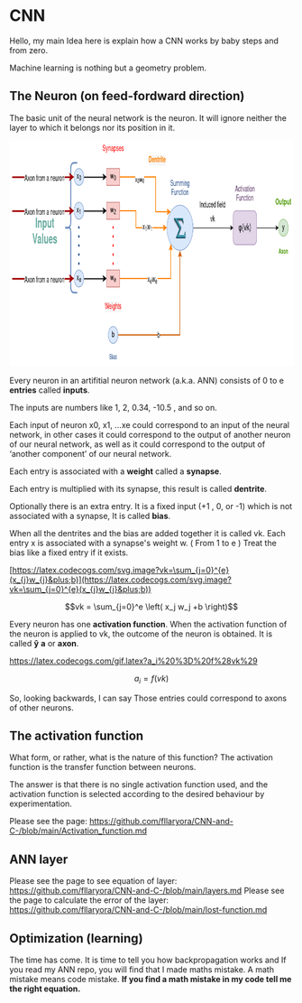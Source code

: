 # CNN
Hello, my main Idea here is explain how a CNN works by baby steps and from zero.

Machine learning is nothing but a geometry problem.

## The Neuron (on feed-fordward direction)
The basic unit of the neural network is the neuron. It will ignore neither the layer to which it belongs nor its position in it.

<img src="Neuron.drawio.png" alt="Image of a neuron" style="height: 400px; width:871px;"/>

Every neuron in an artifitial neuron network (a.k.a. ANN) consists of 0 to e **entries** called **inputs**.

The inputs are numbers like 1, 2, 0.34, -10.5 , and so on.

Each input of neuron x0, x1, ...xe could correspond to an input of the neural network, in other cases it could correspond to the output of another neuron of our neural network, as well as it could correspond to the output of ‘another component’ of our neural network. 

Each entry is associated with a **weight** called a **synapse**.

Each entry is multiplied with its synapse, this result is called **dentrite**.

Optionally there is an extra entry. It is a fixed input (+1 , 0, or -1) which is not associated with a synapse, It is called **bias**.

When all the dentrites and the bias are added together it is called vk.
Each entry x is associated with a synapse's weight w. ( From 1 to e )
Treat the bias like a fixed entry if it exists.

[https://latex.codecogs.com/svg.image?vk=\sum_{j=0}^{e}(x_{j}w_{j}&plus;b)](https://latex.codecogs.com/svg.image?vk=\sum_{j=0}^{e}(x_{j}w_{j}&plus;b))

$$vk = \sum_{j=0}^e \left( x_j w_j +b \right)$$

Every neuron has one **activation function**.
When the activation function of the neuron is applied to vk, the outcome of the neuron is obtained. It is called **ŷ** **a** or **axon**.

https://latex.codecogs.com/gif.latex?a_i%20%3D%20f%28vk%29

$$a_i = f \left( vk \right)$$

So, looking backwards, I can say Those entries could correspond to axons of other neurons.

## The activation function

What form, or rather, what is the nature of this function? The activation function is the transfer function between neurons.

The answer is that there is no single activation function used, and the activation function is selected according to the desired behaviour by experimentation.

Please see the page: https://github.com/fllaryora/CNN-and-C-/blob/main/Activation_function.md

## ANN layer

Please see the page to see equation of layer: https://github.com/fllaryora/CNN-and-C-/blob/main/layers.md
Please see the page to calculate the error of the layer: https://github.com/fllaryora/CNN-and-C-/blob/main/lost-function.md

## Optimization (learning)

The time has come. It is time to tell you how backpropagation works and If you read my ANN repo, you will find that I made maths mistake. A math mistake means code mistake.
**If you find a math mistake in my code tell me the right equation.**
